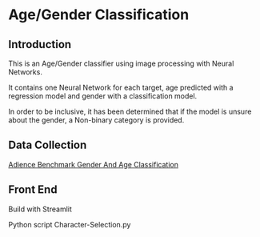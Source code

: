 # Age/Gender Classification

## Introduction

This is an Age/Gender classifier using image processing with Neural Networks.

It contains one Neural Network for each target, age predicted with a regression model and gender with a classification model.

In order to be inclusive, it has been determined that if the model is unsure about the gender, a Non-binary category is provided.

## Data Collection

[Adience Benchmark Gender And Age Classification](https://www.kaggle.com/datasets/ttungl/adience-benchmark-gender-and-age-classification?resource=download)

## Front End

Build with Streamlit

Python script Character-Selection.py